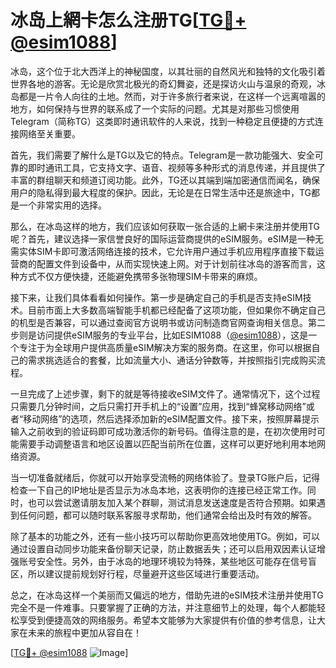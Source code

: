 # 冰岛上網卡怎么注册TG[[TG💪+ @esim1088](https://t.me/s/esim1088)]

冰岛，这个位于北大西洋上的神秘国度，以其壮丽的自然风光和独特的文化吸引着世界各地的游客。无论是欣赏北极光的奇幻舞姿，还是探访火山与温泉的奇观，冰岛都是一片令人向往的土地。然而，对于许多旅行者来说，在这样一个远离喧嚣的地方，如何保持与世界的联系成了一个实际的问题。尤其是对那些习惯使用Telegram（简称TG）这类即时通讯软件的人来说，找到一种稳定且便捷的方式连接网络至关重要。

首先，我们需要了解什么是TG以及它的特点。Telegram是一款功能强大、安全可靠的即时通讯工具，它支持文字、语音、视频等多种形式的消息传递，并且提供了丰富的群组聊天和频道订阅功能。此外，TG还以其端到端加密通信而闻名，确保用户的隐私得到最大程度的保护。因此，无论是在日常生活中还是旅途中，TG都是一个非常实用的选择。

那么，在冰岛这样的地方，我们应该如何获取一张合适的上網卡来注册并使用TG呢？首先，建议选择一家信誉良好的国际运营商提供的eSIM服务。eSIM是一种无需实体SIM卡即可激活网络连接的技术，它允许用户通过手机应用程序直接下载运营商的配置文件到设备中，从而实现快速上网。对于计划前往冰岛的游客而言，这种方式不仅方便快捷，还能避免携带多张物理SIM卡带来的麻烦。

接下来，让我们具体看看如何操作。第一步是确定自己的手机是否支持eSIM技术。目前市面上大多数高端智能手机都已经配备了这项功能，但如果你不确定自己的机型是否兼容，可以通过查阅官方说明书或访问制造商官网查询相关信息。第二步则是访问提供eSIM服务的专业平台，比如ESIM1088（[@esim1088](https://t.me/s/esim1088)），这是一个专注于为全球用户提供高质量eSIM解决方案的服务商。在这里，你可以根据自己的需求挑选适合的套餐，比如流量大小、通话分钟数等，并按照指引完成购买流程。

一旦完成了上述步骤，剩下的就是等待接收eSIM文件了。通常情况下，这个过程只需要几分钟时间，之后只需打开手机上的“设置”应用，找到“蜂窝移动网络”或者“移动网络”的选项，然后选择添加新的eSIM配置文件。接下来，按照屏幕提示输入之前收到的验证码即可成功激活你的新号码。值得注意的是，在初次使用时可能需要手动调整语言和地区设置以匹配当前所在位置，这样可以更好地利用本地网络资源。

当一切准备就绪后，你就可以开始享受流畅的网络体验了。登录TG账户后，记得检查一下自己的IP地址是否显示为冰岛本地，这表明你的连接已经正常工作。同时，也可以尝试邀请朋友加入某个群聊，测试消息发送速度是否符合预期。如果遇到任何问题，都可以随时联系客服寻求帮助，他们通常会给出及时有效的解答。

除了基本的功能之外，还有一些小技巧可以帮助你更高效地使用TG。例如，可以通过设置自动同步功能来备份聊天记录，防止数据丢失；还可以启用双因素认证增强账号安全性。另外，由于冰岛的地理环境较为特殊，某些地区可能存在信号盲区，所以建议提前规划好行程，尽量避开这些区域进行重要活动。

总之，在冰岛这样一个美丽而又偏远的地方，借助先进的eSIM技术注册并使用TG完全不是一件难事。只要掌握了正确的方法，并注意细节上的处理，每个人都能轻松享受到便捷高效的网络服务。希望本文能够为大家提供有价值的参考信息，让大家在未来的旅程中更加从容自在！

[[TG💪+ @esim1088](https://t.me/s/esim1088) ![Image](https://i.postimg.cc/4NQfJmqS/Snipaste-2025-05-13-00-14-12.png)]